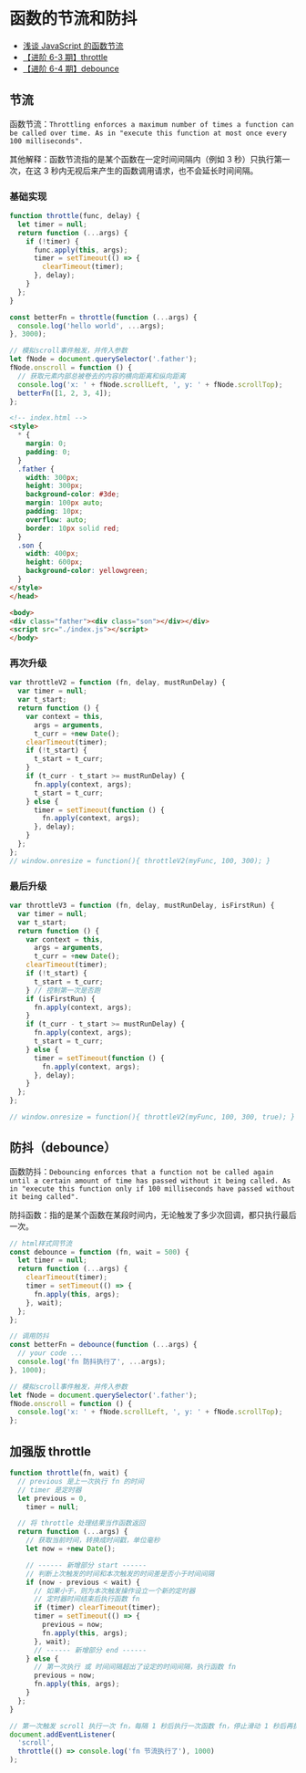# 函数的节流和防抖

- [浅谈 JavaScript 的函数节流](http://www.alloyteam.com/2012/11/javascript-throttle/)
- [【进阶 6-3 期】throttle](https://juejin.im/post/5cedd320f265da1ba77c85be#heading-2)
- [【进阶 6-4 期】debounce](https://juejin.im/post/5cfe66fa6fb9a07ee1691ddb#comment)

## 节流

函数节流：`Throttling enforces a maximum number of times a function can be called over time. As in "execute this function at most once every 100 milliseconds".`

其他解释：函数节流指的是某个函数在一定时间间隔内（例如 3 秒）只执行第一次，在这 3 秒内无视后来产生的函数调用请求，也不会延长时间间隔。

### 基础实现

```js
function throttle(func, delay) {
  let timer = null;
  return function (...args) {
    if (!timer) {
      func.apply(this, args);
      timer = setTimeout(() => {
        clearTimeout(timer);
      }, delay);
    }
  };
}

const betterFn = throttle(function (...args) {
  console.log('hello world', ...args);
}, 3000);

// 模拟scroll事件触发，并传入参数
let fNode = document.querySelector('.father');
fNode.onscroll = function () {
  // 获取元素内部总被卷去的内容的横向距离和纵向距离
  console.log('x: ' + fNode.scrollLeft, ', y: ' + fNode.scrollTop);
  betterFn([1, 2, 3, 4]);
};
```

```html
<!-- index.html -->
<style>
  * {
    margin: 0;
    padding: 0;
  }
  .father {
    width: 300px;
    height: 300px;
    background-color: #3de;
    margin: 100px auto;
    padding: 10px;
    overflow: auto;
    border: 10px solid red;
  }
  .son {
    width: 400px;
    height: 600px;
    background-color: yellowgreen;
  }
</style>
</head>

<body>
<div class="father"><div class="son"></div></div>
<script src="./index.js"></script>
</body>
```

### 再次升级

```js
var throttleV2 = function (fn, delay, mustRunDelay) {
  var timer = null;
  var t_start;
  return function () {
    var context = this,
      args = arguments,
      t_curr = +new Date();
    clearTimeout(timer);
    if (!t_start) {
      t_start = t_curr;
    }
    if (t_curr - t_start >= mustRunDelay) {
      fn.apply(context, args);
      t_start = t_curr;
    } else {
      timer = setTimeout(function () {
        fn.apply(context, args);
      }, delay);
    }
  };
};
// window.onresize = function(){ throttleV2(myFunc, 100, 300); }
```

### 最后升级

```js
var throttleV3 = function (fn, delay, mustRunDelay, isFirstRun) {
  var timer = null;
  var t_start;
  return function () {
    var context = this,
      args = arguments,
      t_curr = +new Date();
    clearTimeout(timer);
    if (!t_start) {
      t_start = t_curr;
    } // 控制第一次是否跑
    if (isFirstRun) {
      fn.apply(context, args);
    }
    if (t_curr - t_start >= mustRunDelay) {
      fn.apply(context, args);
      t_start = t_curr;
    } else {
      timer = setTimeout(function () {
        fn.apply(context, args);
      }, delay);
    }
  };
};

// window.onresize = function(){ throttleV2(myFunc, 100, 300, true); }
```

## 防抖（debounce）

函数防抖：`Debouncing enforces that a function not be called again until a certain amount of time has passed without it being called. As in "execute this function only if 100 milliseconds have passed without it being called".`

防抖函数：指的是某个函数在某段时间内，无论触发了多少次回调，都只执行最后一次。

```js
// html样式同节流
const debounce = function (fn, wait = 500) {
  let timer = null;
  return function (...args) {
    clearTimeout(timer);
    timer = setTimeout(() => {
      fn.apply(this, args);
    }, wait);
  };
};

// 调用防抖
const betterFn = debounce(function (...args) {
  // your code ...
  console.log('fn 防抖执行了', ...args);
}, 1000);

// 模拟scroll事件触发，并传入参数
let fNode = document.querySelector('.father');
fNode.onscroll = function () {
  console.log('x: ' + fNode.scrollLeft, ', y: ' + fNode.scrollTop);
};
```

## 加强版 throttle

```js
function throttle(fn, wait) {
  // previous 是上一次执行 fn 的时间
  // timer 是定时器
  let previous = 0,
    timer = null;

  // 将 throttle 处理结果当作函数返回
  return function (...args) {
    // 获取当前时间，转换成时间戳，单位毫秒
    let now = +new Date();

    // ------ 新增部分 start ------
    // 判断上次触发的时间和本次触发的时间差是否小于时间间隔
    if (now - previous < wait) {
      // 如果小于，则为本次触发操作设立一个新的定时器
      // 定时器时间结束后执行函数 fn
      if (timer) clearTimeout(timer);
      timer = setTimeout(() => {
        previous = now;
        fn.apply(this, args);
      }, wait);
      // ------ 新增部分 end ------
    } else {
      // 第一次执行 或 时间间隔超出了设定的时间间隔，执行函数 fn
      previous = now;
      fn.apply(this, args);
    }
  };
}

// 第一次触发 scroll 执行一次 fn，每隔 1 秒后执行一次函数 fn，停止滑动 1 秒后再执行函数 fn
document.addEventListener(
  'scroll',
  throttle(() => console.log('fn 节流执行了'), 1000)
);
```
